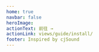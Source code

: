 ```yaml
---
home: true
navbar: false
heroImage: 
actionText: 前往 →
actionLink: views/guide/install/
footer: Inspired by cjSound
---
```

<ClientOnly>
  <sakura-home/>
</ClientOnly>